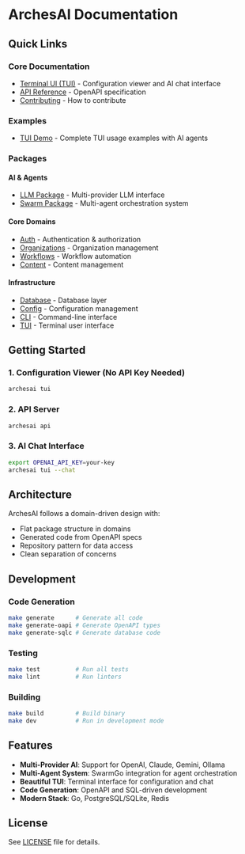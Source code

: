 # ArchesAI Documentation

## Quick Links

### Core Documentation

- [Terminal UI (TUI)](TUI.md) - Configuration viewer and AI chat interface
- [API Reference](../api/openapi.yaml) - OpenAPI specification
- [Contributing](../CONTRIBUTING.md) - How to contribute

### Examples

- [TUI Demo](examples/tui_demo.go) - Complete TUI usage examples with AI agents

### Packages

#### AI & Agents

- [LLM Package](../internal/llm/) - Multi-provider LLM interface
- [Swarm Package](../internal/swarm/) - Multi-agent orchestration system

#### Core Domains

- [Auth](../internal/auth/) - Authentication & authorization
- [Organizations](../internal/organizations/) - Organization management
- [Workflows](../internal/workflows/) - Workflow automation
- [Content](../internal/content/) - Content management

#### Infrastructure

- [Database](../internal/database/) - Database layer
- [Config](../internal/config/) - Configuration management
- [CLI](../internal/cli/) - Command-line interface
- [TUI](../internal/tui/) - Terminal user interface

## Getting Started

### 1. Configuration Viewer (No API Key Needed)

```bash
archesai tui
```

### 2. API Server

```bash
archesai api
```

### 3. AI Chat Interface

```bash
export OPENAI_API_KEY=your-key
archesai tui --chat
```

## Architecture

ArchesAI follows a domain-driven design with:

- Flat package structure in domains
- Generated code from OpenAPI specs
- Repository pattern for data access
- Clean separation of concerns

## Development

### Code Generation

```bash
make generate      # Generate all code
make generate-oapi # Generate OpenAPI types
make generate-sqlc # Generate database code
```

### Testing

```bash
make test          # Run all tests
make lint          # Run linters
```

### Building

```bash
make build         # Build binary
make dev           # Run in development mode
```

## Features

- **Multi-Provider AI**: Support for OpenAI, Claude, Gemini, Ollama
- **Multi-Agent System**: SwarmGo integration for agent orchestration
- **Beautiful TUI**: Terminal interface for configuration and chat
- **Code Generation**: OpenAPI and SQL-driven development
- **Modern Stack**: Go, PostgreSQL/SQLite, Redis

## License

See [LICENSE](../LICENSE) file for details.
